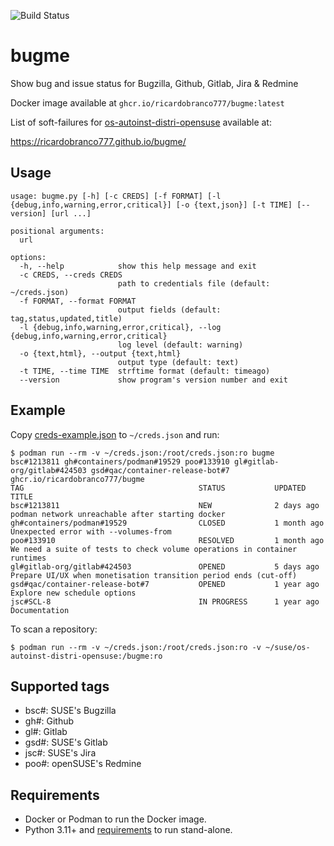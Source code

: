 ![Build Status](https://github.com/ricardobranco777/bugme/actions/workflows/ci.yml/badge.svg)

# bugme

Show bug and issue status for Bugzilla, Github, Gitlab, Jira & Redmine

Docker image available at `ghcr.io/ricardobranco777/bugme:latest`

List of soft-failures for [os-autoinst-distri-opensuse](https://github.com/os-autoinst/os-autoinst-distri-opensuse) available at:

https://ricardobranco777.github.io/bugme/

## Usage

```
usage: bugme.py [-h] [-c CREDS] [-f FORMAT] [-l {debug,info,warning,error,critical}] [-o {text,json}] [-t TIME] [--version] [url ...]

positional arguments:
  url

options:
  -h, --help            show this help message and exit
  -c CREDS, --creds CREDS
                        path to credentials file (default: ~/creds.json)
  -f FORMAT, --format FORMAT
                        output fields (default: tag,status,updated,title)
  -l {debug,info,warning,error,critical}, --log {debug,info,warning,error,critical}
                        log level (default: warning)
  -o {text,html}, --output {text,html}
                        output type (default: text)
  -t TIME, --time TIME  strftime format (default: timeago)
  --version             show program's version number and exit
```

## Example

Copy [creds-example.json](creds-example.json) to `~/creds.json` and run:

```
$ podman run --rm -v ~/creds.json:/root/creds.json:ro bugme bsc#1213811 gh#containers/podman#19529 poo#133910 gl#gitlab-org/gitlab#424503 gsd#qac/container-release-bot#7 ghcr.io/ricardobranco777/bugme
TAG                                       STATUS           UPDATED          TITLE
bsc#1213811                               NEW              2 days ago       podman network unreachable after starting docker
gh#containers/podman#19529                CLOSED           1 month ago      Unexpected error with --volumes-from
poo#133910                                RESOLVED         1 month ago      We need a suite of tests to check volume operations in container runtimes
gl#gitlab-org/gitlab#424503               OPENED           5 days ago       Prepare UI/UX when monetisation transition period ends (cut-off)
gsd#qac/container-release-bot#7           OPENED           1 year ago       Explore new schedule options
jsc#SCL-8                                 IN PROGRESS      1 year ago       Documentation
```

To scan a repository:

```
$ podman run --rm -v ~/creds.json:/root/creds.json:ro -v ~/suse/os-autoinst-distri-opensuse:/bugme:ro
```

## Supported tags

- bsc#: SUSE's Bugzilla
- gh#: Github
- gl#: Gitlab
- gsd#: SUSE's Gitlab
- jsc#: SUSE's Jira
- poo#: openSUSE's Redmine

## Requirements

- Docker or Podman to run the Docker image.
- Python 3.11+ and [requirements](requirements-dev.txt) to run stand-alone.
